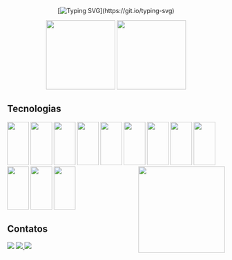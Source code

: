 <div align="center">

[![Typing SVG](https://readme-typing-svg.demolab.com?font=Fira+Code&duration=4000&pause=1000&color=dracula&background=DF4DFF00&center=true&vCenter=true&width=500&height=100&lines=Hello+programmer%2C+welcome+to+my+profile!)](https://git.io/typing-svg)

</div>

<div align="center">

 <img height="160em" src="https://github-readme-stats.vercel.app/api?username=Diogo-Javax888&show_icons=true&theme=dracula&include_all_commits=true&count_private=true"/>
 <img height="160em" src="https://github-readme-stats.vercel.app/api/top-langs/?username=Diogo-Javax888&layout=compact&langs_count=7&theme=dracula"/>

</div>

## Tecnologias

<div>
<img width="50em" height="100em" src="https://cdn.jsdelivr.net/gh/devicons/devicon/icons/html5/html5-original.svg" />
<img width="50em" height="100em" src="https://cdn.jsdelivr.net/gh/devicons/devicon/icons/css3/css3-original.svg" />
<img width="50em" height="100em" src="https://cdn.jsdelivr.net/gh/devicons/devicon/icons/javascript/javascript-original.svg" />
<img width="50em" height="100em" src="https://cdn.jsdelivr.net/gh/devicons/devicon/icons/mysql/mysql-original.svg" />
<img width="50em" height="100em" src="https://cdn.jsdelivr.net/gh/devicons/devicon/icons/java/java-original.svg" />
<img width="50em" height="100em" src="https://cdn.jsdelivr.net/gh/devicons/devicon/icons/csharp/csharp-original.svg" />
<img width="50em" height="100em" src="https://cdn.jsdelivr.net/gh/devicons/devicon/icons/php/php-original.svg" />
<img width="50em" height="100em" src="https://cdn.jsdelivr.net/gh/devicons/devicon/icons/react/react-original-wordmark.svg" />
<img width="50em" height="100em" src="https://cdn.jsdelivr.net/gh/devicons/devicon/icons/androidstudio/androidstudio-original.svg" />
<img width="50em" height="100em" src="https://cdn.jsdelivr.net/gh/devicons/devicon/icons/git/git-original-wordmark.svg" />
<img width="50em" height="100em" src="https://cdn.jsdelivr.net/gh/devicons/devicon/icons/github/github-original.svg" />
<img width="50em" height="100em"src="https://cdn.jsdelivr.net/gh/devicons/devicon/icons/intellij/intellij-original.svg" />

 
<img align="right" width="200em" height="200em" src="https://fiverr-res.cloudinary.com/images/t_main1,q_auto,f_auto,q_auto,f_auto/attachments/delivery/asset/7ec6640a07237e091f3fe6a946e41373-1647549880/philippegend%2010x%20animated/create-professional-pixel-art-illustrations-and-animations.gif" />
</div>

## 

## Contatos
<div>
<a href="https://github.com/Diogo-Javax888" target="_blank"><img src="https://img.shields.io/badge/GitHub-100000?style=for-the-badge&logo=github&logoColor=white" target="_blank"/></a>
<a href="https://www.linkedin.com/in/diogodesouzabarbosa/" target="_blank"><img src="https://img.shields.io/badge/LinkedIn-0077B5?style=for-the-badge&logo=linkedin&logoColor=white" target="_blank"/>
<a href="mailto:diogosouzabarbosa09@gmail.com" target="_blank"><img src="https://img.shields.io/badge/-Gmail-%23333?style=for-the-badge&logo=gmail&logoColor=white" target="_blank"/>
</a>
</div>
